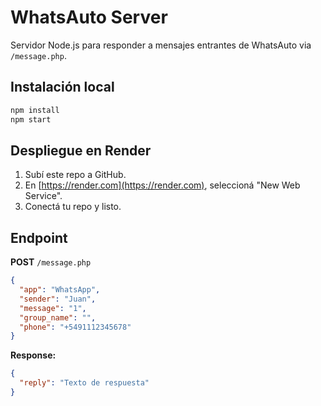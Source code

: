 # WhatsAuto Server

Servidor Node.js para responder a mensajes entrantes de WhatsAuto via `/message.php`.

## Instalación local

```bash
npm install
npm start
```

## Despliegue en Render

1. Subí este repo a GitHub.
2. En [https://render.com](https://render.com), seleccioná "New Web Service".
3. Conectá tu repo y listo.

## Endpoint

**POST** `/message.php`

```json
{
  "app": "WhatsApp",
  "sender": "Juan",
  "message": "1",
  "group_name": "",
  "phone": "+5491112345678"
}
```

**Response:**
```json
{
  "reply": "Texto de respuesta"
}
```

